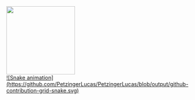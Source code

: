 <div>
  <a href="https://github.com/PetzingerLucas">
  <img height="180em" src="https://github-readme-stats.vercel.app/api?username=PetzingerLucas&show_icons=true&theme=dracula&include_all_commits=true&count_private=true"/>
</div>
![Snake animation](https://github.com/PetzingerLucas/PetzingerLucas/blob/output/github-contribution-grid-snake.svg)

